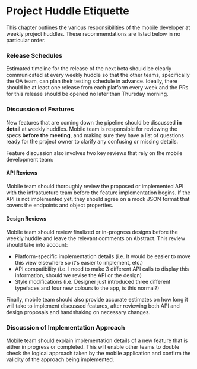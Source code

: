 # Project Huddle Etiquette

This chapter outlines the various responsibilities of the mobile developer at weekly project huddles. These recommendations are listed below in no particular order.

### Release Schedules

Estimated timeline for the release of the next beta should be clearly communicated at every weekly huddle so that the other teams, specifically the QA team, can plan their testing schedule in advance. Ideally, there should be at least one release from each platform every week and the PRs for this release should be opened no later than Thursday morning.

### Discussion of Features

New features that are coming down the pipeline should be discussed **in detail** at weekly huddles. Mobile team is responsible for reviewing the specs **before the meeting**, and making sure they have a list of questions ready for the project owner to clarify any confusing or missing details.

Feature discussion also involves two key reviews that rely on the mobile development team:

#### API Reviews

Mobile team should thoroughly review the proposed or implemented API with the infrastucture team before the feature implementation begins. If the API is not implemented yet, they should agree on a mock JSON format that covers the endpoints and object properties.

#### Design Reviews

Mobile team should review finalized or in-progress designs before the weekly huddle and leave the relevant comments on Abstract. This review should take into account: 

* Platform-specific implementation details (i.e. It would be easier to move this view elsewhere so it's easier to implement, etc.)
* API compatibility (i.e. I need to make 3 different API calls to display this information, should we revise the API or the design)
* Style modifications (i.e. Designer just introduced three different typefaces and four new colours to the app, is this normal?)

Finally, mobile team should also provide accurate estimates on how long it will take to implement discussed features, after reviewing both API and design proposals and handshaking on necessary changes.

### Discussion of Implementation Approach

Mobile team should explain implementation details of a new feature that is either in progress or completed. This will enable other teams to double check the logical approach taken by the mobile application and confirm the validity of the approach being implemented.
